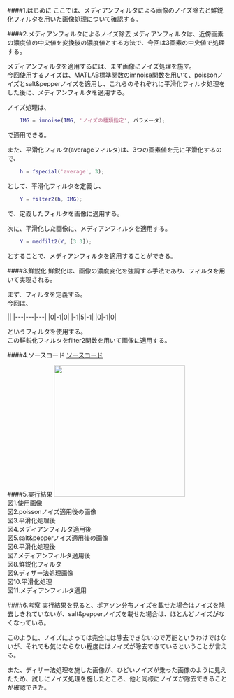####1.はじめに
ここでは、メディアンフィルタによる画像のノイズ除去と鮮鋭化フィルタを用いた画像処理について確認する。

####2.メディアンフィルタによるノイズ除去
メディアンフィルタは、近傍画素の濃度値の中央値を変換後の濃度値とする方法で、今回は3画素の中央値で処理する。

メディアンフィルタを適用するには、まず画像にノイズ処理を施す。  
今回使用するノイズは、MATLAB標準関数のimnoise関数を用いて、poissonノイズとsalt&pepperノイズを適用し、これらのそれぞれに平滑化フィルタ処理をした後に、メディアンフィルタを適用する。

ノイズ処理は、

```matlab
	IMG = imnoise(IMG, 'ノイズの種類指定', パラメータ);
```
で適用できる。

また、平滑化フィルタ(averageフィルタ)は、3つの画素値を元に平滑化するので、

```matlab
	h = fspecial('average', 3);
```

として、平滑化フィルタを定義し、

```matlab
	Y = filter2(h, IMG);
```

で、定義したフィルタを画像に適用する。


次に、平滑化した画像に、メディアンフィルタを適用する。

```matlab
	Y = medfilt2(Y, [3 3]);
```
とすることで、メディアンフィルタを適用することができる。

####3.鮮鋭化
鮮鋭化は、画像の濃度変化を強調する手法であり、フィルタを用いて実現される。

まず、フィルタを定義する。  
今回は、

||
|---|---|---|
|0|-1|0|
|-1|5|-1|
|0|-1|0|

というフィルタを使用する。  
この鮮鋭化フィルタをfilter2関数を用いて画像に適用する。

####4.ソースコード
[ソースコード](/Program/Program9.m)

####5.実行結果
<img src="./Report_Picture_09/cookie.jpg" alt="" width="300"><br>
図1.使用画像  
<img src="./Report_Picture_09/cookiegraypoi.jpg" alt=""><br>
図2.poissonノイズ適用後の画像  
<img src="./Report_Picture_09/cookiegraypoiave.jpg" alt=""><br>
図3.平滑化処理後  
<img src="./Report_Picture_09/cookiegraypoiavemed.jpg" alt=""><br>
図4.メディアンフィルタ適用後  
<img src="./Report_Picture_09/cookiegraysalt.jpg" alt=""><br>
図5.salt&pepperノイズ適用後の画像  
<img src="./Report_Picture_09/cookiegraysaltave.jpg" alt=""><br>
図6.平滑化処理後  
<img src="./Report_Picture_09/cookiegraysaltavemed.jpg" alt=""><br>
図7.メディアンフィルタ適用後  
<img src="./Report_Picture_09/cookiegraypoiavemedfil.jpg" alt=""><br>
図8.鮮鋭化フィルタ  
<img src="./Report_Picture_09/cookiedither.jpg" alt=""><br>
図9.ディザー法処理画像  
<img src="./Report_Picture_09/cookieditherave.jpg" alt=""><br>
図10.平滑化処理  
<img src="./Report_Picture_09/cookieditheravemed.jpg" alt=""><br>
図11.メディアンフィルタ適用  

####6.考察
実行結果を見ると、ポアソン分布ノイズを載せた場合はノイズを除去しきれていないが、salt&pepperノイズを載せた場合は、ほとんどノイズがなくなっている。

このように、ノイズによっては完全には除去できないので万能というわけではないが、それでも気にならない程度にはノイズが除去できているということが言える。

また、ディザー法処理を施した画像が、ひどいノイズが乗った画像のように見えたため、試しにノイズ処理を施したところ、他と同様にノイズが除去できることが確認できた。
